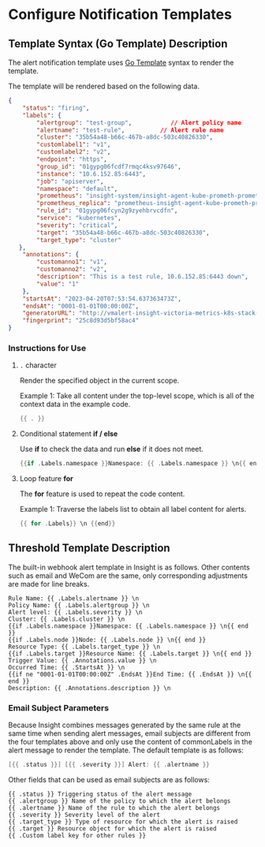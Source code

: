 # Configure Notification Templates

## Template Syntax (Go Template) Description

The alert notification template uses [Go Template](https://pkg.go.dev/text/template) syntax to render the template.

The template will be rendered based on the following data.

```json
{
    "status": "firing",
    "labels": {
        "alertgroup": "test-group",           // Alert policy name
        "alertname": "test-rule",          // Alert rule name
        "cluster": "35b54a48-b66c-467b-a8dc-503c40826330",
        "customlabel1": "v1",
        "customlabel2": "v2",
        "endpoint": "https",
        "group_id": "01gypg06fcdf7rmqc4ksv97646",
        "instance": "10.6.152.85:6443",
        "job": "apiserver",
        "namespace": "default",
        "prometheus": "insight-system/insight-agent-kube-prometh-prometheus",
        "prometheus_replica": "prometheus-insight-agent-kube-prometh-prometheus-0",
        "rule_id": "01gypg06fcyn2g9zyehbrvcdfn",
        "service": "kubernetes",
        "severity": "critical",
        "target": "35b54a48-b66c-467b-a8dc-503c40826330",
        "target_type": "cluster"
   },
    "annotations": {
        "customanno1": "v1",
        "customanno2": "v2",
        "description": "This is a test rule, 10.6.152.85:6443 down",
        "value": "1"
    },
    "startsAt": "2023-04-20T07:53:54.637363473Z",
    "endsAt": "0001-01-01T00:00:00Z",
    "generatorURL": "http://vmalert-insight-victoria-metrics-k8s-stack-df987997b-npsl9:8080/vmalert/alert?group_id=16797738747470868115&alert_id=10071735367745833597",
    "fingerprint": "25c8d93d5bf58ac4"
}
```

### Instructions for Use

1. `.` character

    Render the specified object in the current scope.

    Example 1: Take all content under the top-level scope, which is all of the context data in the example code.

    ```go
    {{ . }}
    ```

2. Conditional statement __if / else__

    Use __if__ to check the data and run __else__ if it does not meet.

    ```go
    {{if .Labels.namespace }}Namespace: {{ .Labels.namespace }} \n{{ end }}
    ```

3. Loop feature __for__ 

    The __for__ feature is used to repeat the code content.

    Example 1: Traverse the labels list to obtain all label content for alerts.

    ```go
    {{ for .Labels}} \n {{end}}
    ```

## Threshold Template Description

The built-in webhook alert template in Insight is as follows. Other contents such as email and WeCom are the same, only corresponding adjustments are made for line breaks.

```text
Rule Name: {{ .Labels.alertname }} \n
Policy Name: {{ .Labels.alertgroup }} \n
Alert level: {{ .Labels.severity }} \n
Cluster: {{ .Labels.cluster }} \n
{{if .Labels.namespace }}Namespace: {{ .Labels.namespace }} \n{{ end }}
{{if .Labels.node }}Node: {{ .Labels.node }} \n{{ end }}
Resource Type: {{ .Labels.target_type }} \n
{{if .Labels.target }}Resource Name: {{ .Labels.target }} \n{{ end }}
Trigger Value: {{ .Annotations.value }} \n
Occurred Time: {{ .StartsAt }} \n
{{if ne "0001-01-01T00:00:00Z" .EndsAt }}End Time: {{ .EndsAt }} \n{{ end }}
Description: {{ .Annotations.description }} \n
```

### Email Subject Parameters

Because Insight combines messages generated by the same rule at the same time when sending alert messages, email subjects are different from the four templates above and only use the content of commonLabels in the alert message to render the template. The default template is as follows:

```go
[{{ .status }}] [{{ .severity }}] Alert: {{ .alertname }}
```

Other fields that can be used as email subjects are as follows:

```text
{{ .status }} Triggering status of the alert message
{{ .alertgroup }} Name of the policy to which the alert belongs
{{ .alertname }} Name of the rule to which the alert belongs
{{ .severity }} Severity level of the alert
{{ .target_type }} Type of resource for which the alert is raised
{{ .target }} Resource object for which the alert is raised
{{ .Custom label key for other rules }}
```
